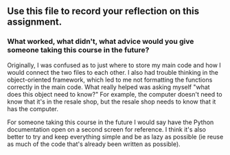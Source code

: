 ## Use this file to record your reflection on this assignment. 

### What worked, what didn't, what advice would you give someone taking this course in the future?

Originally, I was confused as to just where to store my main code and how I would connect the two files to each other. I also had trouble thinking in the object-oriented framework, which led to me not formatting the functions correctly in the main code. What really helped was asking myself "what does this object need to know?" For example, the computer doesn't need to know that it's in the resale shop, but the resale shop needs to know that it has the computer. 

For someone taking this course in the future I would say have the Python documentation open on a second screen for reference. I think it's also better to try and keep everything simple and be as lazy as possible (ie reuse as much of the code that's already been written as possible). 